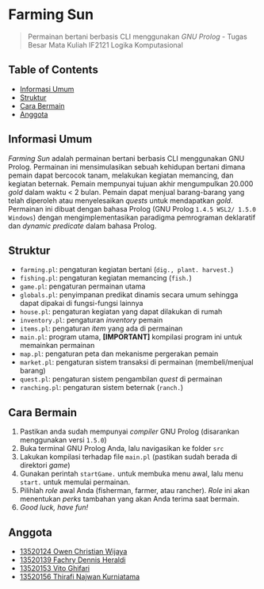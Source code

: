 # Farming Sun
> Permainan bertani berbasis CLI menggunakan _GNU Prolog_ - Tugas Besar Mata Kuliah IF2121 Logika Komputasional



## Table of Contents
* [Informasi Umum](#informasi-umum)
* [Struktur](#struktur)
* [Cara Bermain](#cara-bermain)
* [Anggota](#anggota)

## Informasi Umum
_Farming Sun_ adalah permainan bertani berbasis CLI menggunakan GNU Prolog. Permainan ini mensimulasikan sebuah kehidupan bertani dimana pemain dapat bercocok tanam, melakukan kegiatan memancing, dan kegiatan beternak. Pemain mempunyai tujuan akhir mengumpulkan 20.000 _gold_ dalam waktu < 2 bulan. Pemain dapat menjual barang-barang yang telah diperoleh atau menyelesaikan _quests_ untuk mendapatkan _gold_. Permainan ini dibuat dengan bahasa Prolog (GNU Prolog `1.4.5 WSL2/ 1.5.0 Windows`) dengan mengimplementasikan paradigma pemrograman deklaratif dan _dynamic predicate_ dalam bahasa Prolog.

## Struktur
* `farming.pl`: pengaturan kegiatan bertani (`dig., plant. harvest.`)
* `fishing.pl`: pengaturan kegiatan memancing (`fish.`)
* `game.pl`: pengaturan permainan utama
* `globals.pl`: penyimpanan predikat dinamis secara umum sehingga dapat dipakai di fungsi-fungsi lainnya
* `house.pl`: pengaturan kegiatan yang dapat dilakukan di rumah
* `inventory.pl`: pengaturan _inventory_ pemain
* `items.pl`: pengaturan _item_ yang ada di permainan
* `main.pl`: program utama, **[IMPORTANT]** kompilasi program ini untuk memainkan permainan
* `map.pl`: pengaturan peta dan mekanisme pergerakan pemain
* `market.pl`: pengaturan sistem transaksi di permainan (membeli/menjual barang)
* `quest.pl`: pengaturan sistem pengambilan _quest_ di permainan
* `ranching.pl`: pengaturan sistem beternak (`ranch.`)

## Cara Bermain
1. Pastikan anda sudah mempunyai _compiler_ GNU Prolog (disarankan menggunakan versi `1.5.0`)
2. Buka terminal GNU Prolog Anda, lalu navigasikan ke folder `src`
3. Lakukan kompilasi terhadap file `main.pl` (pastikan sudah berada di direktori _game_)
4. Gunakan perintah `startGame.` untuk membuka menu awal, lalu menu `start.` untuk memulai permainan.
5. Pilihlah _role_ awal Anda (fisherman, farmer, atau rancher). _Role_ ini akan menentukan _perks_ tambahan yang akan Anda terima saat bermain.
6. _Good luck, have fun!_

## Anggota
* [13520124 Owen Christian Wijaya](#https://github.com/reverseon)
* [13520139 Fachry Dennis Heraldi](#https://github.com/dennisheraldi)
* [13520153 Vito Ghifari](#https://github.com/VanillaMacchiato)
* [13520156 Thirafi Najwan Kurniatama](#https://github.com/reverseon)
